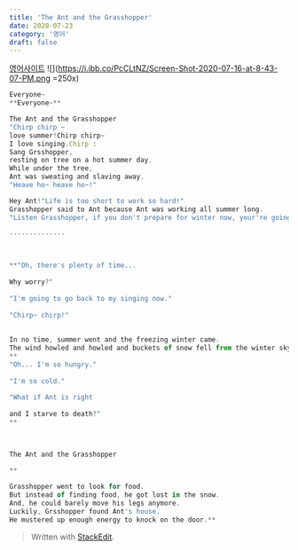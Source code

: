 ```yaml
---
title: 'The Ant and the Grasshopper'
date: 2020-07-23
category: '영어'
draft: false
---
```

[영어사이트](http://blog.naver.com/PostView.nhn?blogId=leane55&logNo=221070278253)
![](https://i.ibb.co/PcCLtNZ/Screen-Shot-2020-07-16-at-8-43-07-PM.png =250x)
```js
Everyone~
**Everyone~**  

The Ant and the Grasshopper
"Chirp chirp ~  
love summer!Chirp chirp~ 
I love singing.Chirp :
Sang Grsshopper, 
resting on tree on a hot summer day.  
While under the tree, 
Ant was sweating and slaving away.  
"Heave ho~ heave ho~!"

Hey Ant!"Life is too short to work so hard!"  
Grasshopper said to Ant because Ant was working all summer long.  
"Listen Grasshopper, if you don't prepare for winter now, your're going to starve! Heave ho~!"  

--------------

  

**"Oh, there's plenty of time...  
  
Why worry?"  
  
"I'm going to go back to my singing now."  
  
"Chirp~ chirp!"  
  
  
In no time, summer went and the freezing winter came.  
The wind howled and howled and buckets of snow fell from the winter sky.**  
**  
"Oh... I'm so hungry."  
  
"I'm so cold."  
  
"What if Ant is right  
  
and I starve to death?"  
**

  

The Ant and the Grasshopper

**  
  
Grasshopper went to look for food.  
But instead of finding food, he got lost in the snow.  
And, he could barely move his legs anymore.  
Luckily, Grsshopper found Ant's house.  
He mustered up enough energy to knock on the door.**

```


> Written with [StackEdit](https://stackedit.io/).
<!--stackedit_data:
eyJoaXN0b3J5IjpbLTE2OTgyODI4MjIsNzkyMzAyNTAxLDY1NT
UxNDk4NSwxMjY0NTQxNDEsMTc2MzgwNDgyOSwtMjU0MTEwMjg1
LDIxMTQ5NzM0OCwtMTU2MTg2ODkxMCw2NDQzOTAzMjgsLTMxNT
U2MjM4LDExODUxNzIzNDgsNTM3NTM4MzIyLC05Mjc0MTk1MDgs
MTU3NjYzNjYxMCwxNDUzNjI1MDMxLC0xOTY3MDgxMTUwLC03OT
g2MzUzODcsLTE5NjQxNjExMF19
-->